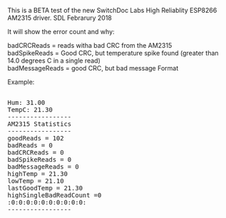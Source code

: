 This is a BETA test of the new SwitchDoc Labs High Reliablity ESP8266 AM2315 driver.
SDL  Febrarury 2018

It will show the error count and why:

badCRCReads = reads witha bad CRC from the AM2315<BR>
badSpikeReads = Good CRC, but temperature spike found (greater than 14.0 degrees C in a single read)<BR>
badMessageReads = good CRC, but bad message Format<BR>

Example:

<pre>

Hum: 31.00
TempC: 21.30
-----------------
AM2315 Statistics
-----------------
goodReads = 102
badReads = 0
badCRCReads = 0
badSpikeReads = 0
badMessageReads = 0
highTemp = 21.30
lowTemp = 21.10
lastGoodTemp = 21.30
highSingleBadReadCount =0
:0:0:0:0:0:0:0:0:0:0:
-----------------
</pre>


